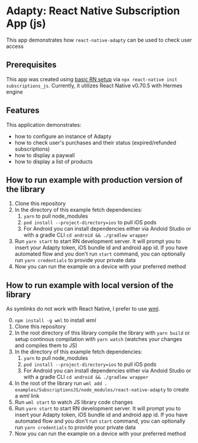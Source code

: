 # Adapty: React Native Subscription App (js)
This app demonstrates how `react-native-adapty` can be used to check user access

## Prerequisites 
This app was created using [basic RN setup](https://reactnative.dev/docs/environment-setup) via `npx react-native init subscriptions_js`. Currently, it utilizes React Native v0.70.5 with Hermes engine


## Features
This application demonstrates:
* how to configure an instance of Adapty
* how to check user's purchases and their status (expired/refunded subscriptions)
* how to display a paywall
* how to display a list of products

## How to run example with production version of the library
1. Clone this repository
2. In the directory of this example fetch dependencies:
   1. `yarn` to pull node_modules
   2. `pod install --project-directory=ios` to pull iOS pods
   3. For Android you can install dependencies either via Andoid Studio or with a gradle CLI `cd android && ./gradlew wrapper`
3. Run `yarn start` to start RN development server. It will prompt you to insert your Adapty token, iOS bundle id and android app id. If you have automated flow and you don't run `start` command, you can optionally run `yarn credentials` to provide your private data
4. Now you can run the example on a device with your preferred method

## How to run example with local version of the library

As symlinks do not work with React Native, I prefer to use [wml](https://github.com/wix/wml).

0. `npm install -g wml` to install *wml*
1. Clone this repository
2. In the root directory of this library compile the library with `yarn build` or setup continous compilation with `yarn watch` (watches your changes and compiles them to JS)
3. In the directory of this example fetch dependencies:
   1. `yarn` to pull node_modules
   2. `pod install --project-directory=ios` to pull iOS pods
   3. For Android you can install dependencies either via Andoid Studio or with a gradle CLI `cd android && ./gradlew wrapper`
4. In the root of the library run `wml add . examples/SubscriptionsJS/node_modules/react-native-adapty` to create a *wml* link
5. Run `wml start` to watch JS library code changes
6. Run `yarn start` to start RN development server. It will prompt you to insert your Adapty token, iOS bundle id and android app id. If you have automated flow and you don't run `start` command, you can optionally run `yarn credentials` to provide your private data
7. Now you can run the example on a device with your preferred method

